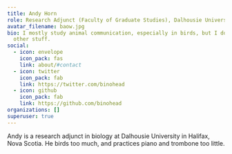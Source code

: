 ```yaml
---
title: Andy Horn
role: Research Adjunct (Faculty of Graduate Studies), Dalhousie University
avatar_filename: baow.jpg
bio: I mostly study animal communication, especially in birds, but I do lots of
  other stuff.
social:
  - icon: envelope
    icon_pack: fas
    link: about/#contact
  - icon: twitter
    icon_pack: fab
    link: https://twitter.com/binohead
  - icon: github
    icon_pack: fab
    link: https://github.com/binohead
organizations: []
superuser: true
---
```

Andy is a research adjunct in biology at Dalhousie University in Halifax, Nova Scotia. He birds too much, and practices piano and trombone too little.